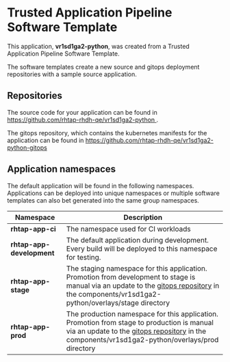 # Trusted Application Pipeline Software Template

This application, **vr1sd1ga2-python**, was created from a Trusted Application Pipeline Software Template.

The software templates create a new source and gitops deployment repositories with a sample source application. 

## Repositories

The source code for your application can be found in [https://github.com/rhtap-rhdh-qe/vr1sd1ga2-python ](https://github.com/rhtap-rhdh-qe/vr1sd1ga2-python ).
 
The gitops repository, which contains the kubernetes manifests for the application can be found in 
[https://github.com/rhtap-rhdh-qe/vr1sd1ga2-python-gitops ](https://github.com/rhtap-rhdh-qe/vr1sd1ga2-python-gitops ) 

## Application namespaces 

The default application will be found in the following namespaces. Applications can be deployed into unique namespaces or multiple software templates can also bet generated into the same group namespaces.  

|  Namespace   |  Description   |  
| -------- | -------- |
| **rhtap-app-ci** | The namespace used for CI workloads |
| **rhtap-app-development** | The default application during development. Every build will be deployed to this namespace for testing. |
| **rhtap-app-stage** | The staging namespace for this application. Promotion from development to stage is manual via an update to the [gitops repository](https://github.com/rhtap-rhdh-qe/vr1sd1ga2-python-gitops ) in the components/vr1sd1ga2-python/overlays/stage directory |
| **rhtap-app-prod** | The production namespace for this application. Promotion from stage to production is manual via an update to the [gitops repository](https://github.com/rhtap-rhdh-qe/vr1sd1ga2-python-gitops ) in the components/vr1sd1ga2-python/overlays/prod directory |
